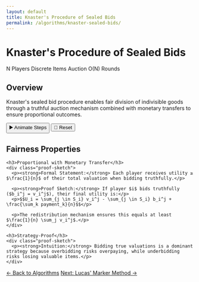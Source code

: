 ```yaml
---
layout: default
title: Knaster's Procedure of Sealed Bids
permalink: /algorithms/knaster-sealed-bids/
---
```


<div class="algorithm-page">

  <!-- Algorithm Header Card -->
  <div class="algorithm-header-card">
    <div class="algorithm-header-content">
      <h1 class="algorithm-title">Knaster's Procedure of Sealed Bids</h1>
      <div class="algorithm-meta">
        <span class="meta-badge players-badge">N Players</span>
        <span class="meta-badge type-badge">Discrete Items</span>
        <span class="meta-badge mechanism-badge">Auction</span>
        <span class="meta-badge complexity-badge">O(N) Rounds</span>
      </div>
    </div>
  </div>

  <!-- Overview -->
  <section class="content-block">
    <h2>Overview</h2>
    <p>Knaster's sealed bid procedure enables fair division of indivisible goods through a truthful auction mechanism combined with monetary transfers to ensure proportional outcomes.</p>
  </section>

  <!-- Flowchart -->
  <div id="enhanced-knaster" data-enhanced-flowchart="knaster-sealed-bids"></div>
  <div class="animation-controls">
    <button class="animation-btn primary" onclick="animateAlgorithm('enhanced-knaster', 1000)">▶️ Animate Steps</button>
    <button class="animation-btn secondary" onclick="resetAlgorithm('enhanced-knaster')">🔄 Reset</button>
  </div>

  <!-- Fairness Properties -->
  <section class="content-block">
    <h2>Fairness Properties</h2>

    <h3>Proportional with Monetary Transfer</h3>
    <div class="proof-sketch">
      <p><strong>Formal Statement:</strong> Each player receives utility ≥ $\frac{1}{n}$ of their total valuation when bidding truthfully.</p>
      
      <p><strong>Proof Sketch:</strong> If player $i$ bids truthfully ($b_i^j = v_i^j$), their final utility is:</p>
      <p>$$U_i = \sum_{j \in S_i} v_i^j - \sum_{j \in S_i} b_i^j + \frac{\sum_k payment_k}{n}$$</p>
      
      <p>The redistribution mechanism ensures this equals at least $\frac{1}{n} \sum_j v_i^j$.</p>
    </div>

    <h3>Strategy-Proof</h3>
    <div class="proof-sketch">
      <p><strong>Intuition:</strong> Bidding true valuations is a dominant strategy because overbidding risks overpaying, while underbidding risks losing valuable items.</p>
    </div>

  </section>

  <!-- Navigation -->
  <footer class="algorithm-navigation">
    <a href="{{ '/' | relative_url }}" class="nav-button secondary">← Back to Algorithms</a>
    <a href="{{ '/algorithms/lucas-method-of-markers/' | relative_url }}" class="nav-button primary">Next: Lucas' Marker Method →</a>
  </footer>

</div>